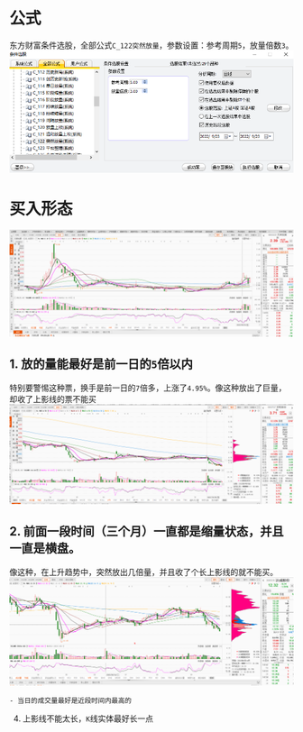 # 公式
东方财富条件选股，全部公式`C_122突然放量`，参数设置：参考周期`5`，放量倍数`3`。
![](images/Pasted%20image%2020221002143117.png)
# 买入形态
![](images/Pasted%20image%2020221002143308.png)
## 1. 放的量能最好是前一日的`5`倍以内
特别要警惕这种票，换手是前一日的`7`倍多，上涨了`4.95%`。像这种放出了巨量，却收了上影线的票不能买
![](images/Pasted%20image%2020221002145047.png)
## 2. 前面一段时间（三个月）一直都是缩量状态，并且一直是横盘。
像这种，在上升趋势中，突然放出几倍量，并且收了个长上影线的就不能买。
![](images/Pasted%20image%2020221002150331.png)


	- 当日的成交量最好是近段时间内最高的
4. 上影线不能太长，`K`线实体最好长一点
